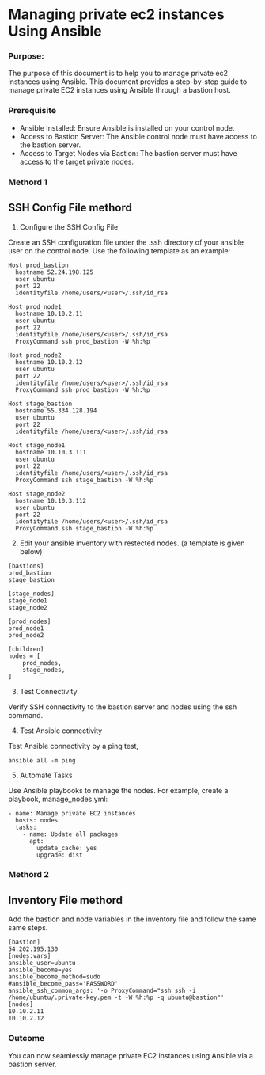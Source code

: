 # Managing private ec2 instances Using Ansible
### Purpose:
The purpose of this document is to help you to manage private ec2 instances using Ansible. This document provides a step-by-step guide to manage private EC2 instances using Ansible through a bastion host.

### Prerequisite
- Ansible Installed: Ensure Ansible is installed on your control node.
- Access to Bastion Server: The Ansible control node must have access to the bastion server.
- Access to Target Nodes via Bastion: The bastion server must have access to the target private nodes.

### Methord 1
## SSH Config File methord
1. Configure the SSH Config File

Create an SSH configuration file under the .ssh directory of your ansible user on the control node. Use the following template as an example:


```
Host prod_bastion
  hostname 52.24.198.125
  user ubuntu
  port 22
  identityfile /home/users/<user>/.ssh/id_rsa

Host prod_node1
  hostname 10.10.2.11  
  user ubuntu
  port 22
  identityfile /home/users/<user>/.ssh/id_rsa
  ProxyCommand ssh prod_bastion -W %h:%p

Host prod_node2
  hostname 10.10.2.12  
  user ubuntu
  port 22
  identityfile /home/users/<user>/.ssh/id_rsa
  ProxyCommand ssh prod_bastion -W %h:%p

Host stage_bastion
  hostname 55.334.128.194
  user ubuntu
  port 22
  identityfile /home/users/<user>/.ssh/id_rsa

Host stage_node1
  hostname 10.10.3.111  
  user ubuntu
  port 22
  identityfile /home/users/<user>/.ssh/id_rsa
  ProxyCommand ssh stage_bastion -W %h:%p

Host stage_node2
  hostname 10.10.3.112  
  user ubuntu
  port 22
  identityfile /home/users/<user>/.ssh/id_rsa
  ProxyCommand ssh stage_bastion -W %h:%p
```

2. Edit your ansible inventory with restected nodes. (a template is given below)

```
[bastions]
prod_bastion
stage_bastion

[stage_nodes]
stage_node1
stage_node2

[prod_nodes]
prod_node1
prod_node2

[children]
nodes = [
    prod_nodes,
    stage_nodes,
]
```

3. Test Connectivity

Verify SSH connectivity to the bastion server and nodes using the ssh command.

4. Test Ansible connectivity 

Test Ansible connectivity by a ping test,
```
ansible all -m ping
```
5. Automate Tasks

Use Ansible playbooks to manage the nodes. For example, create a playbook,
 manage_nodes.yml:

```
- name: Manage private EC2 instances
  hosts: nodes
  tasks:
    - name: Update all packages
      apt:
        update_cache: yes
        upgrade: dist
```
### Methord 2
## Inventory File methord
Add the bastion and node variables in the inventory file and follow the same same steps.

```
[bastion]
54.202.195.130
[nodes:vars]
ansible_user=ubuntu
ansible_become=yes
ansible_become_method=sudo
#ansible_become_pass='PASSWORD'
ansible_ssh_common_args: '-o ProxyCommand="ssh ssh -i /home/ubuntu/.private-key.pem -t -W %h:%p -q ubuntu@bastion"'
[nodes]
10.10.2.11
10.10.2.12
```
### Outcome
You can now seamlessly manage private EC2 instances using Ansible via a bastion server.